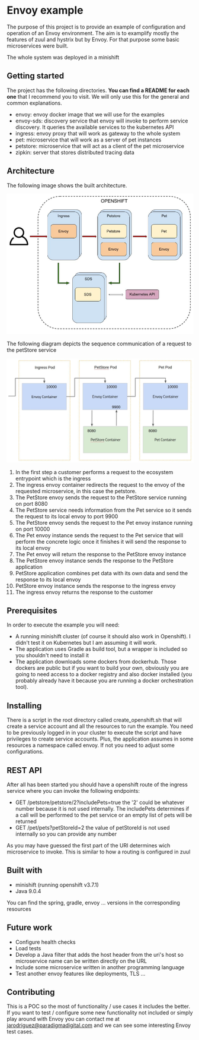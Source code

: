 # Envoy example

The purpose of this project is to provide an example of configuration and operation of an Envoy environment. The aim is to examplify mostly the features of zuul and hystrix but by Envoy. For that purpose some basic microservices were built.

The whole system was deployed in a minishift

## Getting started

The project has the following directories. __You can find a README for each one__ that I recommend you to visit. We will only use this for the general and common explanations.

* envoy: envoy docker image that we will use for the examples
* envoy-sds: discovery service that envoy will invoke to perform service discovery. It queries the available services to the kubernetes API
* ingress: envoy proxy that will work as gateway to the whole system
* pet: microservice that will work as a server of pet instances
* petstore: microservice that will act as a client of the pet microservice
* zipkin: server that stores distributed tracing data

## Architecture

The following image shows the built architecture.

![alt text](/arquitectura.jpg)

The following diagram depicts the sequence communication of a request to the petStore service

![alt text](/secuencia.jpg)

1. In the first step a customer performs a request to the ecosystem entrypoint which is the ingress
2. The ingress envoy container redirects the request to the envoy of the requested microservice, in this case the petstore.
3. The PetStore envoy sends the request to the PetStore service running on port 8080
4. The PetStore service needs information from the Pet service so it sends the request to its local envoy to port 9900
5. The PetStore envoy sends the request to the Pet envoy instance running on port 10000
6. The Pet envoy instance sends the request to the Pet service that will perform the concrete logic once it finishes it will send the response to its local envoy
7. The Pet envoy will return the response to the PetStore envoy instance
8. The PetStore envoy instance sends the response to the PetStore application
9. PetStore application combines pet data with its own data and send the response to its local envoy
10. PetStore envoy instance sends the response to the ingress envoy
11. The ingress envoy returns the response to the customer

## Prerequisites

In order to execute the example you will need:

* A running minishift cluster (of course it should also work in Openshift). I didn't test it on Kubernetes but I am assuming it will work.
* The application uses Gradle as build tool, but a wrapper is included so you shouldn't need to install it
* The application downloads some dockers from dockerhub. Those dockers are public but if you want to build your own, obviously you are going to need access to a docker registry and also docker installed (you probably already have it because you are running a docker orchestration tool).

## Installing

There is a script in the root directory called create_openshift.sh that will create a service account and all the resources to run the example.
You need to be previously logged in in your cluster to execute the script and have privileges to create service accounts.
Plus, the application assumes in some resources a namespace called envoy. If not you need to adjust some configurations.

## REST API

After all has been started you should have a openshift route of the ingress service where you can invoke the following endpoints:

* GET /petstore/petstore/2?includePets=true the '2' could be whatever number because it is not used internally. The includePets determines if a call will be performed to the pet service or an empty list of pets will be returned
* GET /pet/pets?petStoreId=2 the value of petStoreId is not used internally so you can provide any number

As you may have guessed the first part of the URI determines wich microservice to invoke. This is similar to how a routing is configured in zuul

## Built with
* minishift (running openshift v3.7.1)
* Java 9.0.4

You can find the spring, gradle, envoy ... versions in the corresponding resources

## Future work

* Configure health checks
* Load tests
* Develop a Java filter that adds the host header from the uri's host so microservice name can be written directly on the URL
* Include some microservice written in another programming language
* Test another envoy features like deployments, TLS ...

## Contributing

This is a POC so the most of functionality / use cases it includes the better. If you want to test / configure some new functionality not included or simply play around with Envoy you can contact me at jarodriguez@paradigmadigital.com and we can see some interesting Envoy test cases.
